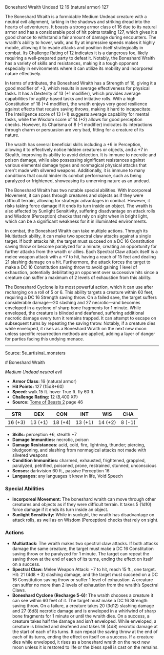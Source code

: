 <MonsterName/>Boneshard Wraith</MonsterName>
<CreatureType/>Undead</CreatureType>
<CR/>12</CR>
<AC/>16 (natural armor)</AC>
<HP/>127</HP>
<summary>The Boneshard Wraith is a formidable Medium Undead creature with a neutral evil alignment, lurking in the shadows and striking dread into the hearts of adventurers. It boasts a strong armor class of 16 due to its natural armor and has a considerable pool of hit points totaling 127, which gives it a good chance to withstand a fair amount of damage during encounters. The wraith's ability to hover, walk, and fly at impressive speeds makes it highly mobile, allowing it to evade attacks and position itself strategically in combat. Its Challenge Rating of 12 indicates it is a dangerous foe, likely requiring a well-prepared party to defeat it. Notably, the Boneshard Wraith has a variety of skills and resistances, making it a tough opponent especially in environments where it can utilize its mobility and incorporeal nature effectively.</summary>

<detail>

In terms of attributes, the Boneshard Wraith has a Strength of 16, giving it a good modifier of +3, which results in average effectiveness for physical tasks. It has a Dexterity of 13 (+1 modifier), which provides average capabilities for agility-based tasks and initiative rolls. With a high Constitution of 18 (+4 modifier), the wraith enjoys very good resilience against effects that require saving throws, making it hard to incapacitate. The Intelligence score of 13 (+1) suggests average capability for mental tasks, while the Wisdom score of 14 (+2) allows for good perception checks. However, its Charisma of 8 (-1 modifier) indicates its interactions through charm or persuasion are very bad, fitting for a creature of its nature.

The wraith has several beneficial skills including a +6 in Perception, allowing it to effectively notice hidden creatures or objects, and a +7 in Stealth, improving its ability to avoid detection. It is immune to necrotic and poison damage, while also possessing significant resistances against various elemental damage types and nonmagical physical attacks that aren't made with silvered weapons. Additionally, it is immune to many conditions that could hinder its combat performance, such as being paralyzed or frightened, showcasing its unnerving nature as an undead.

The Boneshard Wraith has two notable special abilities. With Incorporeal Movement, it can pass through creatures and objects as if they were difficult terrain, allowing for strategic advantages in combat. However, it risks taking force damage if it ends its turn inside an object. The wraith is also affected by Sunlight Sensitivity, suffering disadvantage on attack rolls and Wisdom (Perception) checks that rely on sight when in bright light, which can be a significant weakness for it in illuminated environments.

In combat, the Boneshard Wraith can take multiple actions. Through its Multiattack ability, it can make two spectral claw attacks against a single target. If both attacks hit, the target must succeed on a DC 16 Constitution saving throw or become paralyzed for a minute, creating an opportunity for further attacks from the wraith or allies. Each Spectral Claw attack itself is a melee weapon attack with a +7 to hit, having a reach of 15 feet and dealing 21 slashing damage on a hit. Furthermore, the attack forces the target to make a DC 16 Constitution saving throw to avoid gaining 1 level of exhaustion, potentially debilitating an opponent over successive hits since a creature can suffer a maximum of 2 levels of exhaustion from this ability.

The Boneshard Cyclone is its most powerful action, which it can use after recharging on a roll of 5 or 6. This ability targets a creature within 60 feet, requiring a DC 16 Strength saving throw. On a failed save, the target suffers considerable damage—20 slashing and 27 necrotic—and becomes enveloped in a cyclone of sharp bone fragments for 1 minute. While enveloped, the creature is blinded and deafened, suffering additional necrotic damage every turn it remains trapped. It can attempt to escape on subsequent turns by repeating the saving throw. Notably, if a creature dies while enveloped, it rises as a Boneshard Wraith on the next new moon unless specific resurrection methods are applied, adding a layer of danger for parties facing this undying menace.</detail>



---

Source: 5e_artisinal_monsters

<statblock>
# Boneshard Wraith

*Medium* *Undead* *neutral evil*

- **Armor Class:** 16 (natural armor)
- **Hit Points:** 127 (15d8+60)
- **Speed:** walk 15 ft. hover True ft. fly 60 ft.
- **Challenge Rating:** 12 (8,400 XP)
- **Source:** [Tome of Beasts 2](https://koboldpress.com/kpstore/product/tome-of-beasts-2-for-5th-edition) page 46

| STR | DEX | CON | INT | WIS | CHA |
| --- | --- | --- | --- | --- | --- |
| 16 (+3) | 13 (+1) | 18 (+4) | 13 (+1) | 14 (+2) | 8 (-1) |

- **Skills:** perception +6, stealth +7
- **Damage Immunities:** necrotic, poison
- **Damage Resistances:** acid, cold, fire, lightning, thunder; piercing, bludgeoning, and slashing from nonmagical attacks not made with silvered weapons
- **Condition Immunities:** charmed, exhausted, frightened, grappled, paralyzed, petrified, poisoned, prone, restrained, stunned, unconscious
- **Senses:** darkvision 60 ft., passive Perception 16
- **Languages:** any languages it knew in life, Void Speech

### Special Abilities

- **Incorporeal Movement:** The boneshard wraith can move through other creatures and objects as if they were difficult terrain. It takes 5 (1d10) force damage if it ends its turn inside an object.
- **Sunlight Sensitivity:** While in sunlight, the wraith has disadvantage on attack rolls, as well as on Wisdom (Perception) checks that rely on sight.

### Actions

- **Multiattack:** The wraith makes two spectral claw attacks. If both attacks damage the same creature, the target must make a DC 16 Constitution saving throw or be paralyzed for 1 minute. The target can repeat the saving throw at the end of each of its turns, ending the effect on itself on a success.
- **Spectral Claw:** Melee Weapon Attack: +7 to hit, reach 15 ft., one target. Hit: 21 (4d8 + 3) slashing damage, and the target must succeed on a DC 16 Constitution saving throw or suffer 1 level of exhaustion. A creature can suffer no more than 2 levels of exhaustion from the wraith’s Spectral Claws.
- **Boneshard Cyclone (Recharge 5-6):** The wraith chooses a creature it can see within 60 feet of it. The target must make a DC 16 Strength saving throw. On a failure, a creature takes 20 (3d12) slashing damage and 27 (6d8) necrotic damage and is enveloped in a whirlwind of sharp bone fragments for 1 minute or until the wraith dies. On a success, a creature takes half the damage and isn’t enveloped. While enveloped, a creature is blinded and deafened and takes 18 (4d8) necrotic damage at the start of each of its turns. It can repeat the saving throw at the end of each of its turns, ending the effect on itself on a success. If a creature dies while enveloped, it rises as a boneshard wraith on the next new moon unless it is restored to life or the bless spell is cast on the remains.


</statblock>


